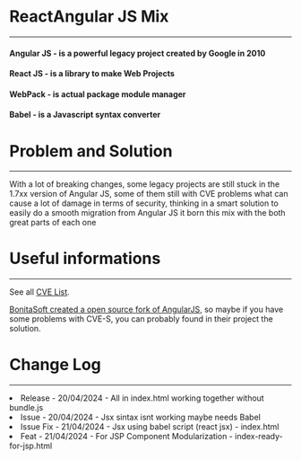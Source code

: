 # ReactAngular JS Mix
<hr/>

####  Angular JS - is a powerful legacy project created by Google in 2010
####  React JS   - is a library to make Web Projects 
####  WebPack    - is actual package module manager
####  Babel      - is a Javascript syntax converter

<h1>Problem and Solution</h1>
<hr/>
<p> 
    With a lot of breaking changes, 
    some legacy projects are still stuck in the 1.7xx version of Angular JS, 
    some of them still with CVE problems what can cause a lot of damage in terms of security,
    thinking in a smart solution to easily do a smooth migration from Angular JS it
    born this mix with the both great parts of each one
</p>

<h1>Useful informations</h1>
<hr/>
<p>
    See all <a href="https://www.cvedetails.com/vulnerability-list/vendor_id-18512/Angularjs.html">CVE List</a>.
</p>


<p>
    <a href="https://github.com/bonitasoft/angular.js">BonitaSoft created a open source fork of AngularJS,</a>   
    so maybe if you have some problems with CVE-S,
    you can probably found in their project the solution.
</p>

<h1>Change Log</h1>
<hr/>

<li>Release - 20/04/2024 - All in index.html working together without bundle.js</li>
<li>Issue - 20/04/2024 - Jsx sintax isnt working maybe needs Babel</li>
<li>Issue Fix - 21/04/2024 - Jsx using babel script (react jsx) - index.html</li>
<li>Feat - 21/04/2024 - For JSP Component Modularization - index-ready-for-jsp.html</li>


